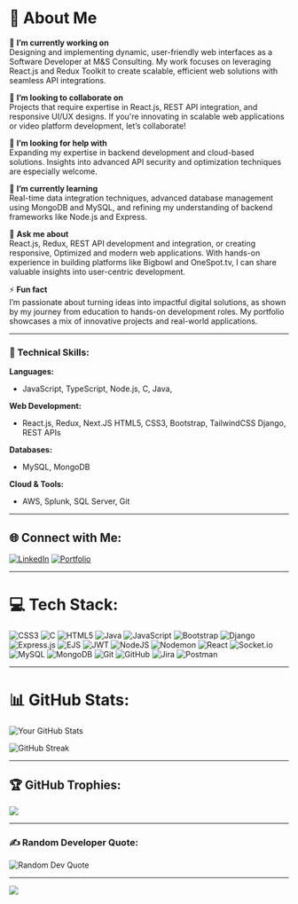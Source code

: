 # 💫 About Me

🔭 **I’m currently working on**  
Designing and implementing dynamic, user-friendly web interfaces as a Software Developer at M&S Consulting. My work focuses on leveraging React.js and Redux Toolkit to create scalable, efficient web solutions with seamless API integrations.

👯 **I’m looking to collaborate on**  
Projects that require expertise in React.js, REST API integration, and responsive UI/UX designs. If you're innovating in scalable web applications or video platform development, let’s collaborate!

🤝 **I’m looking for help with**  
Expanding my expertise in backend development and cloud-based solutions. Insights into advanced API security and optimization techniques are especially welcome.

🌱 **I’m currently learning**  
Real-time data integration techniques, advanced database management using MongoDB and MySQL, and refining my understanding of backend frameworks like Node.js and Express.

💬 **Ask me about**  
React.js, Redux, REST API development and integration, or creating responsive, Optimized and modern web applications. With hands-on experience in building platforms like Bigbowl and OneSpot.tv, I can share valuable insights into user-centric development.

⚡ **Fun fact**  
I’m passionate about turning ideas into impactful digital solutions, as shown by my journey from education to hands-on development roles. My portfolio showcases a mix of innovative projects and real-world applications.

---


### 🚀 Technical Skills:
**Languages:**  
- JavaScript, TypeScript, Node.js, C, Java, 

**Web Development:**  
- React.js, Redux, Next.JS HTML5, CSS3, Bootstrap, TailwindCSS Django, REST APIs  

**Databases:**  
- MySQL, MongoDB  

**Cloud & Tools:**  
- AWS, Splunk, SQL Server, Git  

---

## 🌐 Connect with Me:

[![LinkedIn](https://img.shields.io/badge/LinkedIn-%230077B5.svg?logo=linkedin&logoColor=white)](https://www.linkedin.com/in/mdazharuddin02/)
[![Portfolio](https://img.shields.io/badge/Portfolio-%23FFD700.svg?style=flat&logo=githubpages&logoColor=black)](https://md-azharuddin02.github.io/Portfolio)


---

# 💻 Tech Stack:
![CSS3](https://img.shields.io/badge/css3-%231572B6.svg?style=for-the-badge&logo=css3&logoColor=white)
![C](https://img.shields.io/badge/c-%2300599C.svg?style=for-the-badge&logo=c&logoColor=white)
![HTML5](https://img.shields.io/badge/html5-%23E34F26.svg?style=for-the-badge&logo=html5&logoColor=white)
![Java](https://img.shields.io/badge/java-%23ED8B00.svg?style=for-the-badge&logo=openjdk&logoColor=white)
![JavaScript](https://img.shields.io/badge/javascript-%23323330.svg?style=for-the-badge&logo=javascript&logoColor=%23F7DF1E)
![Bootstrap](https://img.shields.io/badge/bootstrap-%238511FA.svg?style=for-the-badge&logo=bootstrap&logoColor=white)
![Django](https://img.shields.io/badge/django-%23092E20.svg?style=for-the-badge&logo=django&logoColor=white)
![Express.js](https://img.shields.io/badge/express.js-%23404d59.svg?style=for-the-badge&logo=express&logoColor=%2361DAFB)
![EJS](https://img.shields.io/badge/ejs-%23B4CA65.svg?style=for-the-badge&logo=ejs&logoColor=black)
![JWT](https://img.shields.io/badge/JWT-black?style=for-the-badge&logo=JSON%20web%20tokens)
![NodeJS](https://img.shields.io/badge/node.js-6DA55F?style=for-the-badge&logo=node.js&logoColor=white)
![Nodemon](https://img.shields.io/badge/NODEMON-%23323330.svg?style=for-the-badge&logo=nodemon&logoColor=%BBDEAD)
![React](https://img.shields.io/badge/react-%2320232a.svg?style=for-the-badge&logo=react&logoColor=%2361DAFB)
![Socket.io](https://img.shields.io/badge/Socket.io-black?style=for-the-badge&logo=socket.io&badgeColor=010101)
![MySQL](https://img.shields.io/badge/mysql-4479A1.svg?style=for-the-badge&logo=mysql&logoColor=white)
![MongoDB](https://img.shields.io/badge/MongoDB-%234ea94b.svg?style=for-the-badge&logo=mongodb&logoColor=white)
![Git](https://img.shields.io/badge/git-%23F05033.svg?style=for-the-badge&logo=git&logoColor=white)
![GitHub](https://img.shields.io/badge/github-%23121011.svg?style=for-the-badge&logo=github&logoColor=white)
![Jira](https://img.shields.io/badge/jira-%230A0FFF.svg?style=for-the-badge&logo=jira&logoColor=white)
![Postman](https://img.shields.io/badge/Postman-FF6C37?style=for-the-badge&logo=postman&logoColor=white)

---

# 📊 GitHub Stats:
![Your GitHub Stats](https://github-readme-stats.vercel.app/api?username=Md-Azharuddin02&show_icons=true&hide_title=true&count_private=true&hide=prs&theme=dark&hide_border=true&layout=compact)

![GitHub Streak](https://github-readme-streak-stats.herokuapp.com/?user=MdAzharuddin&theme=dark&hide_border=true)

--- 

## 🏆 GitHub Trophies:
![](https://github-profile-trophy.vercel.app/?username=Md-Azharuddin02&theme=radical&no-frame=true&no-bg=false&margin-w=4)

---


### ✍️ Random Developer Quote:
![Random Dev Quote](https://quotes-github-readme.vercel.app/api?type=horizontal&theme=dark)

---

[![](https://visitcount.itsvg.in/api?id=MdAzharuddin&icon=1&color=0)](https://visitcount.itsvg.in)

